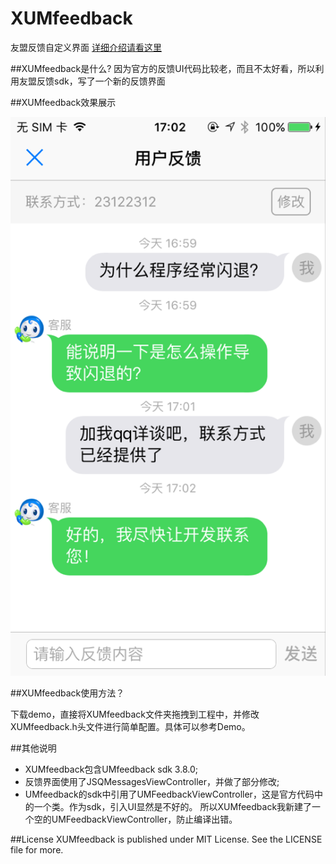 # XUMfeedback
友盟反馈自定义界面
[详细介绍请看这里](http://www.jianshu.com/p/91db240770cc)

##XUMfeedback是什么?
因为官方的反馈UI代码比较老，而且不太好看，所以利用友盟反馈sdk，写了一个新的反馈界面

##XUMfeedback效果展示

<img src="demo.png"/>

##XUMfeedback使用方法？

下载demo，直接将XUMfeedback文件夹拖拽到工程中，并修改XUMfeedback.h头文件进行简单配置。具体可以参考Demo。


##其他说明
* XUMfeedback包含UMfeedback sdk 3.8.0;
* 反馈界面使用了JSQMessagesViewController，并做了部分修改;
* UMfeedback的sdk中引用了UMFeedbackViewController，这是官方代码中的一个类。作为sdk，引入UI显然是不好的。
  所以XUMfeedback我新建了一个空的UMFeedbackViewController，防止编译出错。

##License
XUMfeedback is published under MIT License. See the LICENSE file for more.
